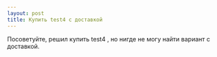 ```yaml
---
layout: post 
title: Купить test4 с доставкой 
--- 
```

Посоветуйте, решил купить test4 , но нигде не могу найти вариант с доставкой.